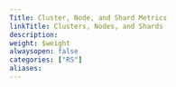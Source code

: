 ```yaml
---
Title: Cluster, Node, and Shard Metrics
linkTitle: Clusters, Nodes, and Shards
description: 
weight: $weight
alwaysopen: false
categories: ["RS"]
aliases:
---
```

